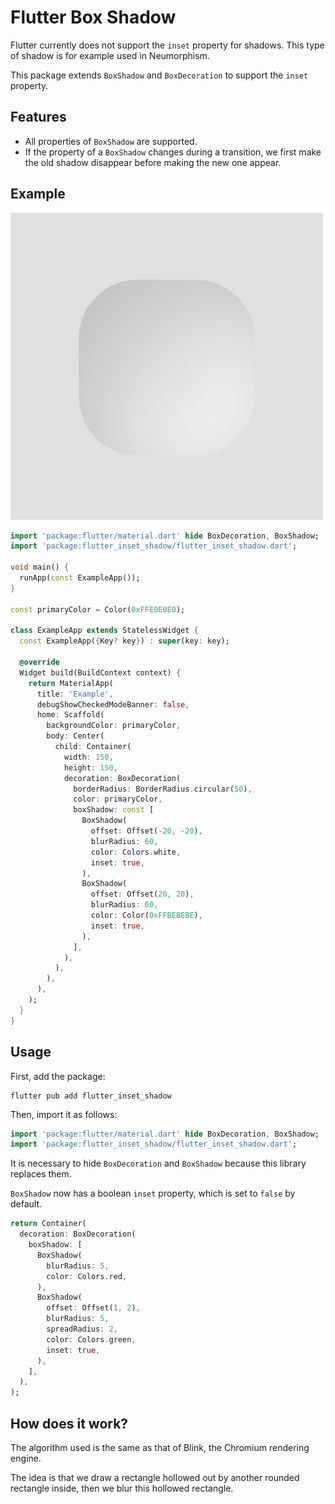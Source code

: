 # Flutter Box Shadow

Flutter currently does not support the `inset` property for shadows. This type of shadow is for example used in Neumorphism.

This package extends `BoxShadow` and `BoxDecoration` to support the `inset` property.

## Features

- All properties of `BoxShadow` are supported.
- If the property of a `BoxShadow` changes during a transition, we first make the old shadow disappear before making the new one appear.

## Example

![A simple neumorphic container](https://raw.githubusercontent.com/chitochi/flutter_inset_shadow/main/example.png)

```dart
import 'package:flutter/material.dart' hide BoxDecoration, BoxShadow;
import 'package:flutter_inset_shadow/flutter_inset_shadow.dart';

void main() {
  runApp(const ExampleApp());
}

const primaryColor = Color(0xFFE0E0E0);

class ExampleApp extends StatelessWidget {
  const ExampleApp({Key? key}) : super(key: key);

  @override
  Widget build(BuildContext context) {
    return MaterialApp(
      title: 'Example',
      debugShowCheckedModeBanner: false,
      home: Scaffold(
        backgroundColor: primaryColor,
        body: Center(
          child: Container(
            width: 150,
            height: 150,
            decoration: BoxDecoration(
              borderRadius: BorderRadius.circular(50),
              color: primaryColor,
              boxShadow: const [
                BoxShadow(
                  offset: Offset(-20, -20),
                  blurRadius: 60,
                  color: Colors.white,
                  inset: true,
                ),
                BoxShadow(
                  offset: Offset(20, 20),
                  blurRadius: 60,
                  color: Color(0xFFBEBEBE),
                  inset: true,
                ),
              ],
            ),
          ),
        ),
      ),
    );
  }
}
```

## Usage

First, add the package:

```
flutter pub add flutter_inset_shadow
```

Then, import it as follows:

```dart
import 'package:flutter/material.dart' hide BoxDecoration, BoxShadow;
import 'package:flutter_inset_shadow/flutter_inset_shadow.dart';
```

It is necessary to hide `BoxDecoration` and `BoxShadow` because this library replaces them.

`BoxShadow` now has a boolean `inset` property, which is set to `false` by default.

```dart
return Container(
  decoration: BoxDecoration(
    boxShadow: [
      BoxShadow(
        blurRadius: 5,
        color: Colors.red,
      ),
      BoxShadow(
        offset: Offset(1, 2),
        blurRadius: 5,
        spreadRadius: 2,
        color: Colors.green,
        inset: true,
      ),
    ],
  ),
);
```

## How does it work?

The algorithm used is the same as that of Blink, the Chromium rendering engine.

The idea is that we draw a rectangle hollowed out by another rounded rectangle inside, then we blur this hollowed rectangle.
